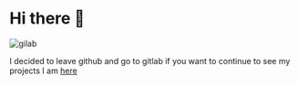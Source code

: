 <p align="center">
    <h1> Hi there 👋 </h1>
    <img alt="gilab" src="https://external-content.duckduckgo.com/iu/?u=https%3A%2F%2Fcas.thm.de%2Fcas%2Fimages%2Fgitlab.png&f=1&nofb=1"/>
</p>

I decided to leave github and go to gitlab if you want to continue to see my projects I am [here](https://gitlab.valeran-maytie.com/)
